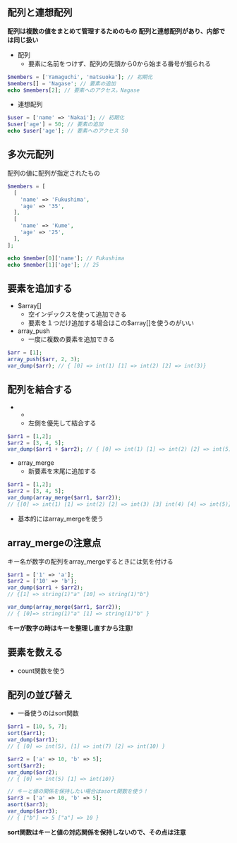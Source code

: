 ## 配列と連想配列
**配列は複数の値をまとめて管理するためのもの**
**配列と連想配列があり、内部では同じ扱い**
- 配列
  - 要素に名前をつけず、配列の先頭から0から始まる番号が振られる
```php
$members = ['Yamaguchi', 'matsuoka']; // 初期化
$members[] = 'Nagase'; // 要素の追加
echo $members[2]; // 要素へのアクセス。Nagase
```
- 連想配列
```php
$user = ['name' => 'Nakai']; // 初期化
$user['age'] = 50; // 要素の追加
echo $user['age']; // 要素へのアクセス 50
```

## 多次元配列
配列の値に配列が指定されたもの
```php
$members = [
  [
    'name' => 'Fukushima',
    'age' => '35',
  ],
  [
    'name' => 'Kume',
    'age' => '25',
  ],
];

echo $member[0]['name']; // Fukushima
echo $member[1]['age']; // 25
```

## 要素を追加する
- $array[]
  - 空インデックスを使って追加できる
  - 要素を１つだけ追加する場合はこの$array[]を使うのがいい
- array_push
  - 一度に複数の要素を追加できる
```php
$arr = [1];
array_push($arr, 2, 3);
var_dump($arr); // { [0] => int(1) [1] => int(2) [2] => int(3)}
```

## 配列を結合する
- +
  - 左側を優先して結合する
```php
$arr1 = [1,2];
$arr2 = [3, 4, 5];
var_dump($arr1 + $arr2); // { [0] => int(1) [1] => int(2) [2] => int(5)}
```
- array_merge
  - 新要素を末尾に追加する
```php
$arr1 = [1,2];
$arr2 = [3, 4, 5];
var_dump(array_merge($arr1, $arr2));
// {[0] => int(1) [1] => int(2) [2] => int(3) [3] int(4) [4] => int(5)}
```
- 基本的にはarray_mergeを使う

## array_mergeの注意点
キー名が数字の配列をarray_mergeするときには気を付ける
```php
$arr1 = ['1' => 'a'];
$arr2 = ['10' => 'b'];
var_dump($arr1 + $arr2);
// {[1] => string(1)"a" [10] => string(1)"b"}

var_dump(array_merge($arr1, $arr2));
// { [0]=> string(1)"a" [1] => string(1)"b" }
```
**キーが数字の時はキーを整理し直すから注意!**

## 要素を数える
- count関数を使う

## 配列の並び替え
- 一番使うのはsort関数
```php
$arr1 = [10, 5, 7];
sort($arr1);
var_dump($arr1);
// { [0] => int(5), [1] => int(7) [2] => int(10) }

$arr2 = ['a' => 10, 'b' => 5];
sort($arr2);
var_dump($arr2);
// { [0] => int(5) [1] => int(10)}

// キーと値の関係を保持したい場合はasort関数を使う！
$arr3 = ['a' => 10, 'b' => 5];
asort($arr3);
var_dump($arr3);
// { ["b"] => 5 ["a"] => 10 }
```
**sort関数はキーと値の対応関係を保持しないので、その点は注意**
